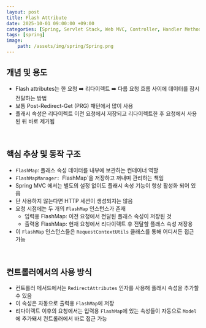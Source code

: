 ```yaml
---
layout: post
title: Flash Attribute
date: 2025-10-01 09:00:00 +09:00
categories: [Spring, Servlet Stack, Web MVC, Controller, Handler Method]
tags: [spring]
image:
    path: /assets/img/spring/Spring.png
---
```


## 개념 및 용도

- Flash attributes는 한 요청 ➡️ 리다이렉트 ➡️ 다름 요청 흐름 사이에 데이터를 잠시 전달하는 방법
- 보통 Post-Redirect-Get (PRG) 패턴에서 많이 사용
- 플래시 속성은 리다이렉트 이전 요청에서 저장되고 리다이렉트한 후 요청에서 사용된 뒤 바로 제거됨

<br>

## 핵심 추상 및 동작 구조

- `FlashMap`: 플래스 속성 데이터를 내부에 보관하는 컨테이너 역할
- `FlashMapManager: `FlashMap`을 저장하고 꺼내며 관리하는 책임
- Spring MVC 에서는 별도의 설정 없이도 플래시 속성 기능이 항상 활성화 되어 있음
- 단 사용하지 않는다면 HTTP 세션이 생성되지는 않음
- 요청 시점에는 두 개의 `FlashMap` 인스턴스가 존재
  - 입력용 FlashMap: 이전 요청에서 전달된 플래스 속성이 저장된 것
  - 출력용 FlashMap: 현재 요청에서 리다이렉트 후 전달할 플래스 속성 저장용
- 이 `FlashMap` 인스턴스들은 `RequestContextUtils` 클래스를 통해 어디서든 접근 가능

<br>

## 컨트롤러에서의 사용 방식

- 컨트롤러 메서드에서는 `RedirectAttributes` 인자를 사용해 플래시 속성을 추가할 수 있음
- 이 속성은 자동으로 출력용 `FlashMap`에 저장
- 리다이렉트 이후의 요청에서는 입력용 `FlashMap`에 있는 속성들이 자동으로 `Model`에 추가돼서 컨트롤러에서 바로 접근 가능